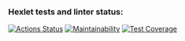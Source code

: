 ### Hexlet tests and linter status:
[![Actions Status](https://github.com/Julian6262/python-project-49/workflows/hexlet-check/badge.svg)](https://github.com/Julian6262/python-project-49/actions)
[![Maintainability](https://api.codeclimate.com/v1/badges/43ff2c2a38821fd8bd90/maintainability)](https://codeclimate.com/github/Julian6262/python-project-49/maintainability)
[![Test Coverage](https://api.codeclimate.com/v1/badges/43ff2c2a38821fd8bd90/test_coverage)](https://codeclimate.com/github/Julian6262/python-project-49/test_coverage)
